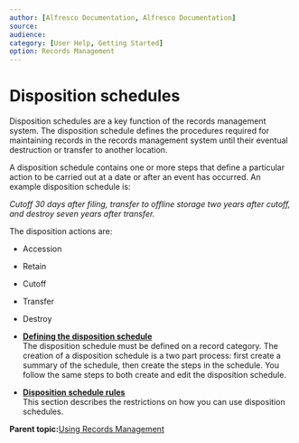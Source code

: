 ```yaml
---
author: [Alfresco Documentation, Alfresco Documentation]
source: 
audience: 
category: [User Help, Getting Started]
option: Records Management
---
```


# Disposition schedules

Disposition schedules are a key function of the records management system. The disposition schedule defines the procedures required for maintaining records in the records management system until their eventual destruction or transfer to another location.

A disposition schedule contains one or more steps that define a particular action to be carried out at a date or after an event has occurred. An example disposition schedule is:

*Cutoff 30 days after filing, transfer to offline storage two years after cutoff, and destroy seven years after transfer.*

The disposition actions are:

-   Accession
-   Retain
-   Cutoff
-   Transfer
-   Destroy

-   **[Defining the disposition schedule](../tasks/rm-dispschedule-create.md)**  
The disposition schedule must be defined on a record category. The creation of a disposition schedule is a two part process: first create a summary of the schedule, then create the steps in the schedule. You follow the same steps to both create and edit the disposition schedule.
-   **[Disposition schedule rules](../concepts/rm-dispschedule-rules.md)**  
This section describes the restrictions on how you can use disposition schedules.

**Parent topic:**[Using Records Management](../concepts/rm-intro.md)

